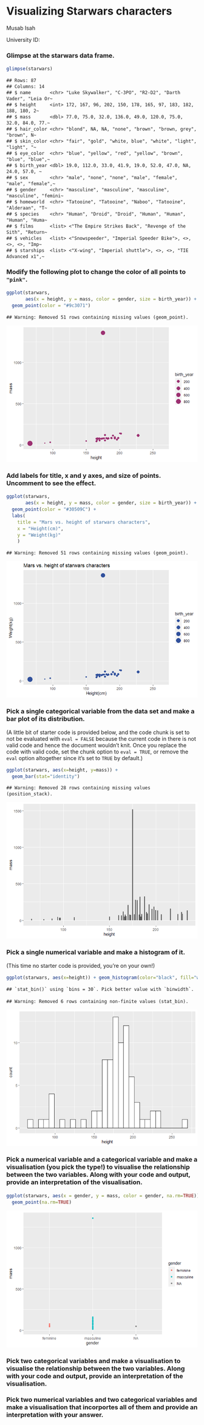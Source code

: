 Visualizing Starwars characters
================
Musab Isah

University ID:

### Glimpse at the starwars data frame.

``` r
glimpse(starwars)
```

    ## Rows: 87
    ## Columns: 14
    ## $ name       <chr> "Luke Skywalker", "C-3PO", "R2-D2", "Darth Vader", "Leia Or~
    ## $ height     <int> 172, 167, 96, 202, 150, 178, 165, 97, 183, 182, 188, 180, 2~
    ## $ mass       <dbl> 77.0, 75.0, 32.0, 136.0, 49.0, 120.0, 75.0, 32.0, 84.0, 77.~
    ## $ hair_color <chr> "blond", NA, NA, "none", "brown", "brown, grey", "brown", N~
    ## $ skin_color <chr> "fair", "gold", "white, blue", "white", "light", "light", "~
    ## $ eye_color  <chr> "blue", "yellow", "red", "yellow", "brown", "blue", "blue",~
    ## $ birth_year <dbl> 19.0, 112.0, 33.0, 41.9, 19.0, 52.0, 47.0, NA, 24.0, 57.0, ~
    ## $ sex        <chr> "male", "none", "none", "male", "female", "male", "female",~
    ## $ gender     <chr> "masculine", "masculine", "masculine", "masculine", "femini~
    ## $ homeworld  <chr> "Tatooine", "Tatooine", "Naboo", "Tatooine", "Alderaan", "T~
    ## $ species    <chr> "Human", "Droid", "Droid", "Human", "Human", "Human", "Huma~
    ## $ films      <list> <"The Empire Strikes Back", "Revenge of the Sith", "Return~
    ## $ vehicles   <list> <"Snowspeeder", "Imperial Speeder Bike">, <>, <>, <>, "Imp~
    ## $ starships  <list> <"X-wing", "Imperial shuttle">, <>, <>, "TIE Advanced x1",~

### Modify the following plot to change the color of all points to `"pink"`.

``` r
ggplot(starwars, 
       aes(x = height, y = mass, color = gender, size = birth_year)) +
  geom_point(color = "#9c3071")
```

    ## Warning: Removed 51 rows containing missing values (geom_point).

![](starwars_files/figure-gfm/scatterplot-1.png)<!-- -->

### Add labels for title, x and y axes, and size of points. Uncomment to see the effect.

``` r
ggplot(starwars, 
       aes(x = height, y = mass, color = gender, size = birth_year)) +
  geom_point(color = "#30509C") +
  labs(
    title = "Mars vs. height of starwars characters",
    x = "Height(cm)", 
    y = "Weight(kg)"
    )
```

    ## Warning: Removed 51 rows containing missing values (geom_point).

![](starwars_files/figure-gfm/scatterplot-labels-1.png)<!-- -->

### Pick a single categorical variable from the data set and make a bar plot of its distribution.

(A little bit of starter code is provided below, and the code chunk is
set to not be evaluated with `eval = FALSE` because the current code in
there is not valid code and hence the document wouldn’t knit. Once you
replace the code with valid code, set the chunk option to `eval = TRUE`,
or remove the `eval` option altogether since it’s set to `TRUE` by
default.)

``` r
ggplot(starwars, aes(x=height, y=mass)) +
  geom_bar(stat="identity")
```

    ## Warning: Removed 28 rows containing missing values (position_stack).

![](starwars_files/figure-gfm/barplot-1.png)<!-- -->

### Pick a single numerical variable and make a histogram of it.

(This time no starter code is provided, you’re on your own!)

``` r
ggplot(starwars, aes(x=height)) + geom_histogram(color="black", fill="white")
```

    ## `stat_bin()` using `bins = 30`. Pick better value with `binwidth`.

    ## Warning: Removed 6 rows containing non-finite values (stat_bin).

![](starwars_files/figure-gfm/histogram-1.png)<!-- -->

### Pick a numerical variable and a categorical variable and make a visualisation (you pick the type!) to visualise the relationship between the two variables. Along with your code and output, provide an interpretation of the visualisation.

``` r
ggplot(starwars, aes(x = gender, y = mass, color = gender, na.rm=TRUE)) +
  geom_point(na.rm=TRUE)
```

![](starwars_files/figure-gfm/num-cat-1.png)<!-- -->

### Pick two categorical variables and make a visualisation to visualise the relationship between the two variables. Along with your code and output, provide an interpretation of the visualisation.

### Pick two numerical variables and two categorical variables and make a visualisation that incorportes all of them and provide an interpretation with your answer.
